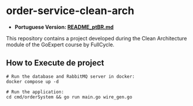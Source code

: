 # order-service-clean-arch

* **Portuguese Version: [README_ptBR.md](README_ptBR.md)**

This repository contains a project developed during the Clean Architecture module of the GoExpert course by FullCycle.

## How to Execute de project

```shell
# Run the database and RabbitMQ server in docker:
docker compose up -d

# Run the application:
cd cmd/orderSystem && go run main.go wire_gen.go
```
